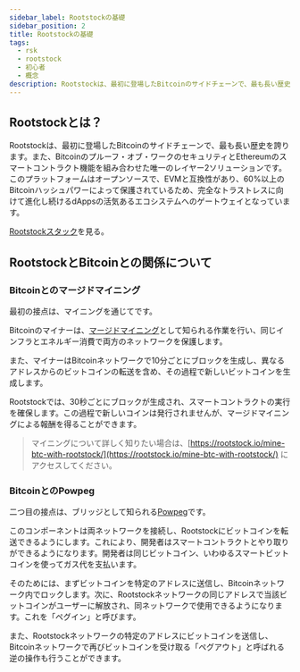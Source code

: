 ```yaml
---
sidebar_label: Rootstockの基礎
sidebar_position: 2
title: Rootstockの基礎
tags:
  - rsk
  - rootstock
  - 初心者
  - 概念
description: Rootstockは、最初に登場したBitcoinのサイドチェーンで、最も長い歴史を誇ります。また、Bitcoinのプルーフ・オブ・ワークのセキュリティとEthereumのスマートコントラクト機能を組み合わせた唯一のレイヤー2ソリューションです。
---
```


## Rootstockとは？

Rootstockは、最初に登場したBitcoinのサイドチェーンで、最も長い歴史を誇ります。また、Bitcoinのプルーフ・オブ・ワークのセキュリティとEthereumのスマートコントラクト機能を組み合わせた唯一のレイヤー2ソリューションです。このプラットフォームはオープンソースで、EVMと互換性があり、60%以上のBitcoinハッシュパワーによって保護されているため、完全なトラストレスに向けて進化し続けるdAppsの活気あるエコシステムへのゲートウェイとなっています。

[Rootstockスタック](/concepts/fundamentals/stack/)を見る。

## RootstockとBitcoinとの関係について

### Bitcoinとのマージドマイニング

最初の接点は、マイニングを通じてです。

Bitcoinのマイナーは、[マージドマイニング](/node-operators/merged-mining/)として知られる作業を行い、同じインフラとエネルギー消費で両方のネットワークを保護します。

また、マイナーはBitcoinネットワークで10分ごとにブロックを生成し、異なるアドレスからのビットコインの転送を含め、その過程で新しいビットコインを生成します。

Rootstockでは、30秒ごとにブロックが生成され、スマートコントラクトの実行を確保します。この過程で新しいコインは発行されませんが、マージドマイニングによる報酬を得ることができます。

> マイニングについて詳しく知りたい場合は、[https://rootstock.io/mine-btc-with-rootstock/](https://rootstock.io/mine-btc-with-rootstock/) にアクセスしてください。

### BitcoinとのPowpeg

二つ目の接点は、ブリッジとして知られる[Powpeg](/concepts/powpeg/)です。

このコンポーネントは両ネットワークを接続し、Rootstockにビットコインを転送できるようにします。これにより、開発者はスマートコントラクトとやり取りができるようになります。開発者は同じビットコイン、いわゆるスマートビットコインを使ってガス代を支払います。

そのためには、まずビットコインを特定のアドレスに送信し、Bitcoinネットワーク内でロックします。次に、Rootstockネットワークの同じアドレスで当該ビットコインがユーザーに解放され、同ネットワークで使用できるようになります。これを「ペグイン」と呼びます。

また、Rootstockネットワークの特定のアドレスにビットコインを送信し、Bitcoinネットワークで再びビットコインを受け取る「ペグアウト」と呼ばれる逆の操作も行うことができます。
